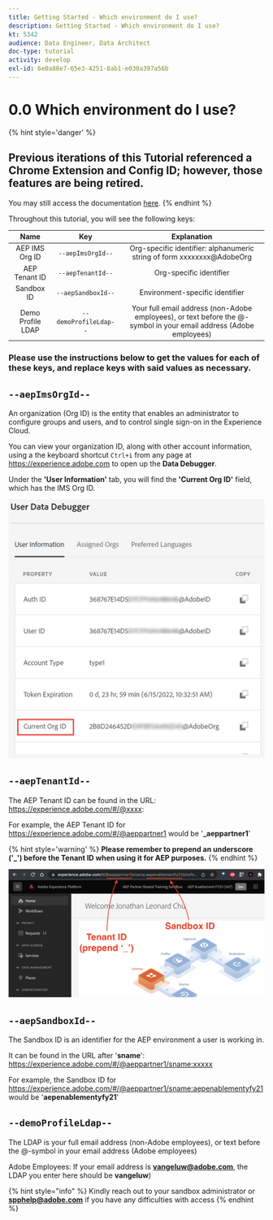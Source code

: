 ```yaml
---
title: Getting Started - Which environment do I use?
description: Getting Started - Which environment do I use?
kt: 5342
audience: Data Engineer, Data Architect
doc-type: tutorial
activity: develop
exl-id: 6e0a88e7-65e3-4251-8ab1-e030a397a56b
---
```

# 0.0 Which environment do I use?

{% hint style='danger' %}
## Previous iterations of this Tutorial referenced a Chrome Extension and Config ID; however, those features are being retired. 
You may still access the documentation [here](./ex0a.md).
{% endhint %}

Throughout this tutorial, you will see the following keys:

| Name     | Key | Explanation |
|:-------------:| :---------------:| :---------------:|
| AEP IMS Org ID         | `--aepImsOrgId--` | Org-specific identifier: alphanumeric string of form xxxxxxxx@AdobeOrg |
| AEP Tenant ID         | `--aepTenantId--` | Org-specific identifier  |
| Sandbox ID | `--aepSandboxId--` | Environment-specific identifier |
| Demo Profile LDAP        | `--demoProfileLdap--` | Your full email address (non-Adobe employees), or text before the @-symbol in your email address (Adobe employees) |

### **Please use the instructions below to get the values for each of these keys, and replace keys with said values as necessary.**

## `--aepImsOrgId--`

An organization (Org ID) is the entity that enables an administrator to configure groups and users, and to control single sign-on in the Experience Cloud.

You can view your organization ID, along with other account information, using a the keyboard shortcut `Ctrl+i` from any page at https://experience.adobe.com to open up the **Data Debugger**.

Under the **'User Information'** tab, you will find the **'Current Org ID'** field, which has the IMS Org ID.

![Using the Data Debugger to find IMS Org ID](../images/imsOrgId.png)

## `--aepTenantId--`

The AEP Tenant ID can be found in the URL: https://experience.adobe.com/#/@xxxx:

For example, the AEP Tenant ID for https://experience.adobe.com/#/@aeppartner1 would be '**_aeppartner1**'

{% hint style='warning' %}
**Please remember to prepend an underscore ('_') before the Tenant ID when using it for AEP purposes.**
{% endhint %}

![Finding the AEP Tenant and Sandbox ID in the URL](../images/tenant-and-sandbox-id.png)

## `--aepSandboxId--`

The Sandbox ID is an identifier for the AEP environment a user is working in.

It can be found in the URL after '**sname**': https://experience.adobe.com/#/@aeppartner1/sname:xxxxx

For example, the Sandbox ID for https://experience.adobe.com/#/@aeppartner1/sname:aepenablementyfy21 would be '**aepenablementyfy21**'

## `--demoProfileLdap--`

The LDAP is your full email address (non-Adobe employees), or text before the @-symbol in your email address (Adobe employees)

Adobe Employees: If your email address is **vangeluw@adobe.com**, the LDAP you enter here should be **vangeluw**)

{% hint style="info" %}
Kindly reach out to your sandbox administrator or **<spphelp@adobe.com>** if you have any difficulties with access
{% endhint %}


